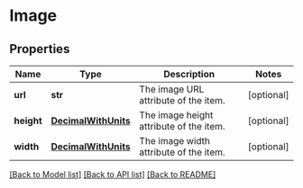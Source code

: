 # Image

## Properties
Name | Type | Description | Notes
------------ | ------------- | ------------- | -------------
**url** | **str** | The image URL attribute of the item. | [optional] 
**height** | [**DecimalWithUnits**](DecimalWithUnits.md) | The image height attribute of the item. | [optional] 
**width** | [**DecimalWithUnits**](DecimalWithUnits.md) | The image width attribute of the item. | [optional] 

[[Back to Model list]](../README.md#documentation-for-models) [[Back to API list]](../README.md#documentation-for-api-endpoints) [[Back to README]](../README.md)


